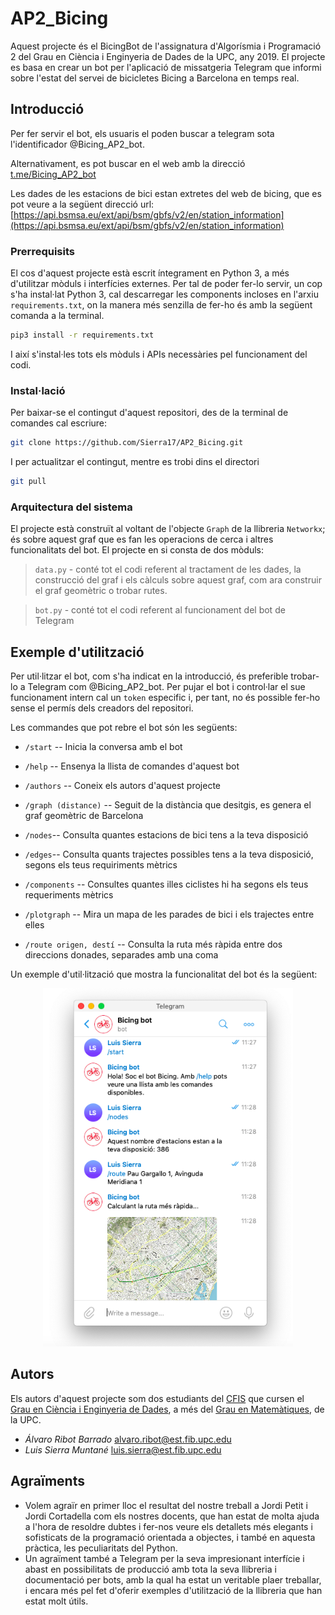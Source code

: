 # AP2_Bicing

Aquest projecte és el BicingBot de l'assignatura d'Algorísmia i Programació 2 del Grau en Ciència i Enginyeria de Dades de la UPC, any 2019. El projecte es basa en crear un bot per l'aplicació de missatgeria Telegram que informi sobre l'estat del servei de bicicletes Bicing a Barcelona en temps real.

## Introducció

Per fer servir el bot, els usuaris el poden buscar a telegram sota l'identificador @Bicing_AP2_bot.

Alternativament, es pot buscar en el web amb la direcció [t.me/Bicing_AP2_bot](https://t.me/Bicing_AP2_bot)

Les dades de les estacions de bici estan extretes del web de bicing, que es pot veure a la següent direcció url:
[https://api.bsmsa.eu/ext/api/bsm/gbfs/v2/en/station_information](https://api.bsmsa.eu/ext/api/bsm/gbfs/v2/en/station_information)

### Prerrequisits

El cos d'aquest projecte està escrit íntegrament en Python 3, a més d'utilitzar mòduls i interfícies externes. Per tal de poder fer-lo servir, un cop s'ha instal·lat Python 3, cal descarregar les components incloses en l'arxiu `requirements.txt`, on la manera més senzilla de fer-ho és amb la següent comanda a la terminal.

```sh
pip3 install -r requirements.txt
```

I així s'instal·les tots els mòduls i APIs necessàries pel funcionament del codi.

### Instal·lació

Per baixar-se el contingut d'aquest repositori, des de la terminal de comandes cal escriure:

```sh
git clone https://github.com/Sierra17/AP2_Bicing.git
```

I per actualitzar el contingut, mentre es trobi dins el directori

```sh
git pull
```

### Arquitectura del sistema

El projecte està construït al voltant de l'objecte `Graph` de la llibreria `Networkx`; és sobre aquest graf que es fan les operacions de cerca i altres funcionalitats del bot. El projecte en si consta de dos mòduls:

> `data.py` - conté tot el codi referent al tractament de les dades, la construcció del graf i els càlculs sobre aquest graf, com ara construir el graf geomètric o trobar rutes. 

> `bot.py` - conté tot el codi referent al funcionament del bot de Telegram

## Exemple d'utilització

Per util·litzar el bot, com s'ha indicat en la introducció, és preferible trobar-lo a Telegram com @Bicing_AP2_bot.
Per pujar el bot i control·lar el sue funcionament intern cal un `token` especific i, per tant, no és possible fer-ho sense el permís dels creadors del repositori.

Les commandes que pot rebre el bot són les següents:

- `/start` -- Inicia la conversa amb el bot

- `/help` -- Ensenya la llista de comandes d'aquest bot

- `/authors` -- Coneix els autors d'aquest projecte

- `/graph (distance)` -- Seguit de la distància que desitgis, es genera el graf geomètric de Barcelona

- `/nodes`-- Consulta quantes estacions de bici tens a la teva disposició

- `/edges`-- Consulta quants trajectes possibles tens a la teva disposició, segons els teus requiriments mètrics

- `/components` -- Consultes quantes illes ciclistes hi ha segons els teus requeriments mètrics

- `/plotgraph` -- Mira un mapa de les parades de bici i els trajectes entre elles

- `/route origen, destí` -- Consulta la ruta més ràpida entre dos direccions donades, separades amb una coma

Un exemple d'util·lització que mostra la funcionalitat del bot és la següent:

<center><img src='demo.png' width='400'></center>

## Autors

Els autors d'aquest projecte som dos estudiants del [CFIS](https://cfis.upc.edu/ca) que cursen el [Grau en Ciència i Enginyeria de Dades](http://dse.upc.edu/), a més del [Grau en Matemàtiques](https://fme.upc.edu/ca/estudis/graus/grau-en-matematiques), de la UPC.

- *Álvaro Ribot Barrado* <alvaro.ribot@est.fib.upc.edu>
- *Luis Sierra Muntané* <luis.sierra@est.fib.upc.edu>

## Agraïments

- Volem agraïr en primer lloc el resultat del nostre treball a Jordi Petit i Jordi Cortadella com els nostres docents, que han estat de molta ajuda a l'hora de resoldre dubtes i fer-nos veure els detallets més elegants i sofisticats de la programació orientada a objectes, i també en aquesta pràctica, les peculiaritats del Python.
- Un agraïment també a Telegram per la seva impresionant interfície i abast en possibilitats de producció amb tota la seva llibreria i documentació per bots, amb la qual ha estat un veritable plaer treballar, i encara més pel fet d'oferir exemples d'utilització de la llibreria que han estat molt útils.
